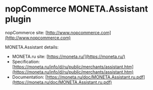 ﻿nopCommerce MONETA.Assistant plugin
===========

nopCommerce site: [http://www.nopcommerce.com](http://www.nopcommerce.com)


MONETA.Assistant details:

* MONETA.ru site: [https://moneta.ru/](https://moneta.ru/)
* Specification: [https://moneta.ru/info/d/ru/public/merchants/assistant.htm](https://moneta.ru/info/d/ru/public/merchants/assistant.htm)
* Documentation: [https://moneta.ru/doc/MONETA.Assistant.ru.pdf](https://moneta.ru/doc/MONETA.Assistant.ru.pdf)
